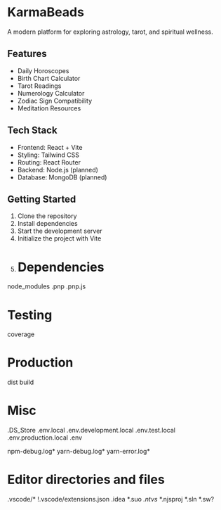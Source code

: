 # KarmaBeads

A modern platform for exploring astrology, tarot, and spiritual wellness.

## Features

- Daily Horoscopes
- Birth Chart Calculator
- Tarot Readings
- Numerology Calculator
- Zodiac Sign Compatibility
- Meditation Resources

## Tech Stack

- Frontend: React + Vite
- Styling: Tailwind CSS
- Routing: React Router
- Backend: Node.js (planned)
- Database: MongoDB (planned)

## Getting Started

1. Clone the repository
2. Install dependencies
3. Start the development server
4. Initialize the project with Vite
5. # Dependencies
node_modules
.pnp
.pnp.js

# Testing
coverage

# Production
dist
build

# Misc
.DS_Store
.env.local
.env.development.local
.env.test.local
.env.production.local
.env

npm-debug.log*
yarn-debug.log*
yarn-error.log*

# Editor directories and files
.vscode/*
!.vscode/extensions.json
.idea
*.suo
*.ntvs*
*.njsproj
*.sln
*.sw?
